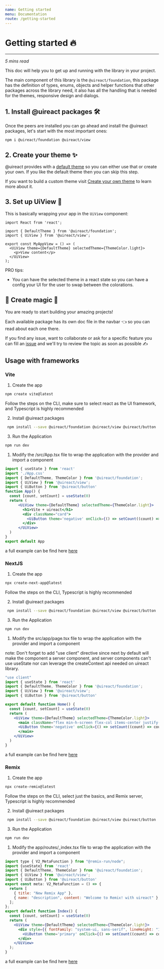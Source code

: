 ```yaml
---
name: Getting started
menu: Documentation
route: /getting-started
---
```


# Getting started 🔥
--------

_5 mins read_

This doc will help you to get up and running with the library in your project.

The main component of this library is the `@uireact/foundation`, this package has the definition of types, enums, objects and
helper functions that other packages across the library need, it also has all the handling that is needed for the themes, responsive design and dialogs.


## 1. Install @uireact packages 🛠️

Once the peers are installed you can go ahead and install the @uireact packages, let's start with the most important ones:

```
npm i @uireact/foundation @uireact/view
```

## 2. Create your theme ✨

@uireact provides with a [default theme](https://github.com/inavac182/uireact/blob/main/packages/foundation/src/themes/default-theme.ts) so you can either use that or create your own. If you like the default theme then you can skip this step.

If you want to build a custom theme visit [Create your own theme](./create-theme) to learn more about it.

## 3. Set up UiView 🤖

This is basically wrapping your app in the `UiView` component:

```
import React from 'react';

import { DefaultTheme } from '@uireact/foundation';
import { UiView } from '@uireact/view';

export const MyAppView = () => (
  <UiView theme={DefaultTheme} selectedTheme={ThemeColor.light}>
    <p>View content</p>
  </UiView>
);
```

PRO tips:

- You can have the selected theme in a react state so you can have a config your UI for the user to swap between the colorations.


## 🏁 Create magic 🚀

You are ready to start building your amazing projects!

Each available package has its own doc file in the navbar 👈 so you can read about each one there.

If you find any issue, want to collaborate or ask for a specific feature you can fill an [issue](https://github.com/inavac182/uireact/issues) and we'll try to review the topic as soon as possible ✍️

## Usage with frameworks

### Vite

1. Create the app

```bash
npm create vite@latest
```

Follow the steps on the CLI, make sure to select react as the UI framework, and Typescript is highly recommended

2. Install @uireact packages

```bash
 npm install --save @uireact/foundation @uireact/view @uireact/button
```

3. Run the Application

```bash
npm run dev
```

1. Modify the /src/App.tsx file to wrap the application with the provider and import a component

```jsx
import { useState } from 'react'
import './App.css'
import { DefaultTheme, ThemeColor } from '@uireact/foundation';
import { UiView } from '@uireact/view';
import { UiButton } from '@uireact/button'
function App() {
  const [count, setCount] = useState(0)
  return (
      <UiView theme={DefaultTheme} selectedTheme={ThemeColor.light}>
        <h1>Vite + uireact</h1>
        <div className="card">
          <UiButton theme='negative' onClick={() => setCount((count) => count + 1)}>count is {count}</UiButton>
        </div>
      </UiView>
  )
}
export default App
```

a full example can be find here [here](../examples/vite-ui-react/)

### NextJS

1. Create the app

```bash
npx create-next-app@latest
```
Follow the steps on the CLI, Typescript is highly recommended

2. Install @uireact packages

```bash
 npm install --save @uireact/foundation @uireact/view @uireact/button
```

3. Run the Application

```bash
npm run dev
```

1. Modify the src/app/page.tsx file to wrap the application with the provider and import a component

note: Don't forget to add "use client" directive since next by default will make the component a server component, and server components can't use useState nor can leverage the createContext api needed on uireact library.

```jsx
"use client"
import { useState } from 'react'
import { DefaultTheme, ThemeColor } from '@uireact/foundation';
import { UiView } from '@uireact/view';
import { UiButton } from '@uireact/button'

export default function Home() {
  const [count, setCount] = useState(0)
  return (
    <UiView theme={DefaultTheme} selectedTheme={ThemeColor.light}>
      <main className="flex min-h-screen flex-col items-center justify-between p-24">
      <UiButton theme='negative' onClick={() => setCount((count) => count + 1)}>count is {count}</UiButton>
      </main>
    </UiView>
  )
}
```

a full example can be find here [here](../examples/nextjs-example/)

### Remix

1. Create the app

```bash
npx create-remix@latest
```

Follow the steps on the CLI, select just the basics, and Remix server, Typescript is highly recommended

2. Install @uireact packages

```bash
 npm install --save @uireact/foundation @uireact/view @uireact/button

```

3. Run the Application

```bash
npm run dev
```

1. Modify the app/routes/_index.tsx file to wrap the application with the provider and import a component


```jsx
import type { V2_MetaFunction } from "@remix-run/node";
import {useState} from 'react'
import { DefaultTheme, ThemeColor } from '@uireact/foundation';
import { UiView } from '@uireact/view';
import { UiButton } from '@uireact/button'
export const meta: V2_MetaFunction = () => {
  return [
    { title: "New Remix App" },
    { name: "description", content: "Welcome to Remix! with uireact" },
  ];
};
export default function Index() {
  const [count, setCount] = useState(0)
  return (
    <UiView theme={DefaultTheme} selectedTheme={ThemeColor.light}>
      <div style={{ fontFamily: "system-ui, sans-serif", lineHeight: "1.8" }}>
        <UiButton theme='primary' onClick={() => setCount((count) => count + 1)}>count is {count}</UiButton>
      </div>
    </UiView>
  );
}
```

a full example can be find here [here](../examples/remix-ui-react/)